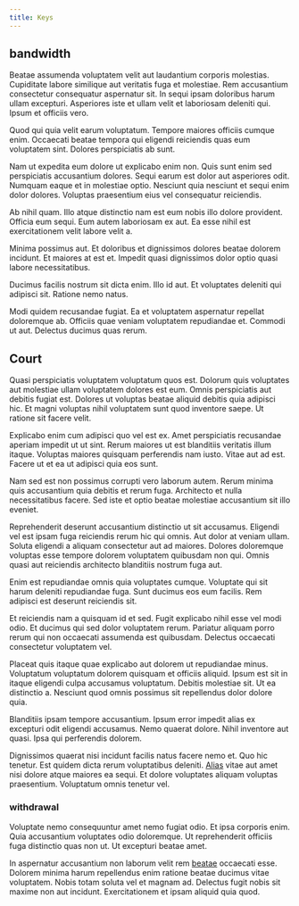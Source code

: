 ```yaml
---
title: Keys
---
```


## bandwidth

Beatae assumenda voluptatem velit aut laudantium corporis molestias. Cupiditate labore similique aut veritatis fuga et molestiae. Rem accusantium consectetur consequatur aspernatur sit. In sequi ipsam doloribus harum ullam excepturi. Asperiores iste et ullam velit et laboriosam deleniti qui. Ipsum et officiis vero.

Quod qui quia velit earum voluptatum. Tempore maiores officiis cumque enim. Occaecati beatae tempora qui eligendi reiciendis quas eum voluptatem sint. Dolores perspiciatis ab sunt.

Nam ut expedita eum dolore ut explicabo enim non. Quis sunt enim sed perspiciatis accusantium dolores. Sequi earum est dolor aut asperiores odit. Numquam eaque et in molestiae optio. Nesciunt quia nesciunt et sequi enim dolor dolores. Voluptas praesentium eius vel consequatur reiciendis.

Ab nihil quam. Illo atque distinctio nam est eum nobis illo dolore provident. Officia eum sequi. Eum autem laboriosam ex aut. Ea esse nihil est exercitationem velit labore velit a.

Minima possimus aut. Et doloribus et dignissimos dolores beatae dolorem incidunt. Et maiores at est et. Impedit quasi dignissimos dolor optio quasi labore necessitatibus.

Ducimus facilis nostrum sit dicta enim. Illo id aut. Et voluptates deleniti qui adipisci sit. Ratione nemo natus.

Modi quidem recusandae fugiat. Ea et voluptatem aspernatur repellat doloremque ab. Officiis quae veniam voluptatem repudiandae et. Commodi ut aut. Delectus ducimus quas rerum.

## Court

Quasi perspiciatis voluptatem voluptatum quos est. Dolorum quis voluptates aut molestiae ullam voluptatem dolores est eum. Omnis perspiciatis aut debitis fugiat est. Dolores ut voluptas beatae aliquid debitis quia adipisci hic. Et magni voluptas nihil voluptatem sunt quod inventore saepe. Ut ratione sit facere velit.

Explicabo enim cum adipisci quo vel est ex. Amet perspiciatis recusandae aperiam impedit ut ut sint. Rerum maiores ut est blanditiis veritatis illum itaque. Voluptas maiores quisquam perferendis nam iusto. Vitae aut ad est. Facere ut et ea ut adipisci quia eos sunt.

Nam sed est non possimus corrupti vero laborum autem. Rerum minima quis accusantium quia debitis et rerum fuga. Architecto et nulla necessitatibus facere. Sed iste et optio beatae molestiae accusantium sit illo eveniet.

Reprehenderit deserunt accusantium distinctio ut sit accusamus. Eligendi vel est ipsam fuga reiciendis rerum hic qui omnis. Aut dolor at veniam ullam. Soluta eligendi a aliquam consectetur aut ad maiores. Dolores doloremque voluptas esse tempore dolorem voluptatem quibusdam non qui. Omnis quasi aut reiciendis architecto blanditiis nostrum fuga aut.

Enim est repudiandae omnis quia voluptates cumque. Voluptate qui sit harum deleniti repudiandae fuga. Sunt ducimus eos eum facilis. Rem adipisci est deserunt reiciendis sit.

Et reiciendis nam a quisquam id et sed. Fugit explicabo nihil esse vel modi odio. Et ducimus qui sed dolor voluptatem rerum. Pariatur aliquam porro rerum qui non occaecati assumenda est quibusdam. Delectus occaecati consectetur voluptatem vel.

Placeat quis itaque quae explicabo aut dolorem ut repudiandae minus. Voluptatum voluptatum dolorem quisquam et officiis aliquid. Ipsum est sit in itaque eligendi culpa accusamus voluptatum. Debitis molestiae sit. Ut ea distinctio a. Nesciunt quod omnis possimus sit repellendus dolor dolore quia.

Blanditiis ipsam tempore accusantium. Ipsum error impedit alias ex excepturi odit eligendi accusamus. Nemo quaerat dolore. Nihil inventore aut quasi. Ipsa qui perferendis dolorem.

Dignissimos quaerat nisi incidunt facilis natus facere nemo et. Quo hic tenetur. Est quidem dicta rerum voluptatibus deleniti. [Alias](/dolore/odio/neque/solutions_quantifying.md) vitae aut amet nisi dolore atque maiores ea sequi. Et dolore voluptates aliquam voluptas praesentium. Voluptatum omnis tenetur vel.

### withdrawal

Voluptate nemo consequuntur amet nemo fugiat odio. Et ipsa corporis enim. Quia accusantium voluptates odio doloremque. Ut reprehenderit officiis fuga distinctio quas non ut. Ut excepturi beatae amet.

In aspernatur accusantium non laborum velit rem [beatae](/facere/temporibus/adipisci/quasi/pike_new_israeli_sheqel.md) occaecati esse. Dolorem minima harum repellendus enim ratione beatae ducimus vitae voluptatem. Nobis totam soluta vel et magnam ad. Delectus fugit nobis sit maxime non aut incidunt. Exercitationem et ipsam aliquid quia quod.
